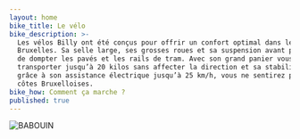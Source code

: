 ```yaml
---
layout: home
bike_title: Le vélo
bike_description: >-
  Les vélos Billy ont été conçus pour offrir un confort optimal dans les rues de
  Bruxelles. Sa selle large, ses grosses roues et sa suspension avant permettent
  de dompter les pavés et les rails de tram. Avec son grand panier vous pourrez
  transporter jusqu’à 20 kilos sans affecter la direction et sa stabilité. Et
  grâce à son assistance électrique jusqu’à 25 km/h, vous ne sentirez pas les
  côtes Bruxelloises.
bike_how: Comment ça marche ?
published: true
---
```

![BABOUIN]({{site.baseurl}}/content/fr/babouin.jpg)
